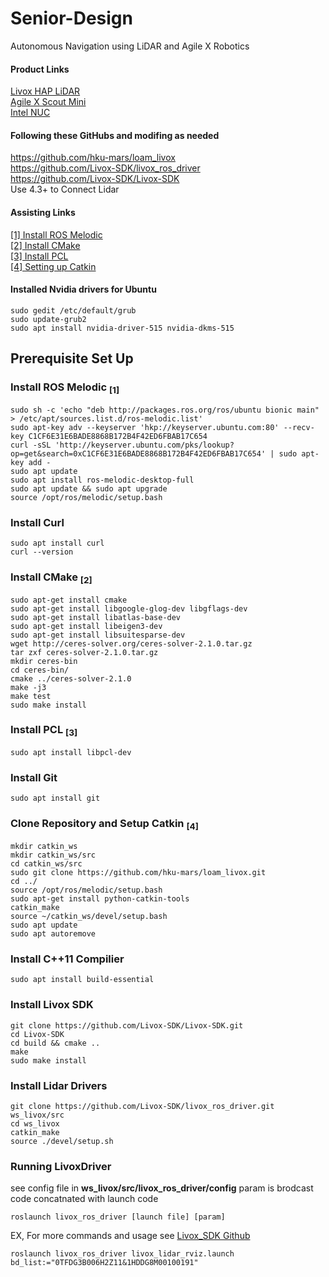 # Senior-Design
Autonomous Navigation using LiDAR and Agile X Robotics

#### Product Links
[Livox HAP LiDAR](https://www.livoxtech.com/hap)  
[Agile X Scout Mini](https://global.agilex.ai/products/scout-mini)  
[Intel NUC](https://www.intel.com/content/www/us/en/products/sku/205073/intel-nuc-11-performance-kit-nuc11pahi7/specifications.html)  

#### Following these GitHubs and modifing as needed
https://github.com/hku-mars/loam_livox  
https://github.com/Livox-SDK/livox_ros_driver  
https://github.com/Livox-SDK/Livox-SDK  
  Use 4.3+ to Connect Lidar  

#### Assisting Links
[[1] Install ROS Melodic](https://varhowto.com/install-ros-melodic-ubuntu-18-04/)  
[[2] Install CMake](http://ceres-solver.org/installation.html)  
[[3] Install PCL](https://pointclouds.org/downloads/)  
[[4] Setting up Catkin](https://wiki.nps.edu/display/RC/Setting+up+a+ROS+package+from+Git)  

#### Installed Nvidia drivers for Ubuntu
```
sudo gedit /etc/default/grub
sudo update-grub2
sudo apt install nvidia-driver-515 nvidia-dkms-515
```

## Prerequisite Set Up

### Install ROS Melodic <sub>[1]</sub>
```
sudo sh -c 'echo "deb http://packages.ros.org/ros/ubuntu bionic main" > /etc/apt/sources.list.d/ros-melodic.list'
sudo apt-key adv --keyserver 'hkp://keyserver.ubuntu.com:80' --recv-key C1CF6E31E6BADE8868B172B4F42ED6FBAB17C654
curl -sSL 'http://keyserver.ubuntu.com/pks/lookup?op=get&search=0xC1CF6E31E6BADE8868B172B4F42ED6FBAB17C654' | sudo apt-key add -
sudo apt update
sudo apt install ros-melodic-desktop-full
sudo apt update && sudo apt upgrade
source /opt/ros/melodic/setup.bash
```

### Install Curl
```
sudo apt install curl
curl --version
```

### Install CMake <sub>[2]</sub>
```
sudo apt-get install cmake
sudo apt-get install libgoogle-glog-dev libgflags-dev
sudo apt-get install libatlas-base-dev
sudo apt-get install libeigen3-dev
sudo apt-get install libsuitesparse-dev
wget http://ceres-solver.org/ceres-solver-2.1.0.tar.gz
tar zxf ceres-solver-2.1.0.tar.gz
mkdir ceres-bin
cd ceres-bin/
cmake ../ceres-solver-2.1.0
make -j3
make test
sudo make install
```

### Install PCL <sub>[3]</sub>
```
sudo apt install libpcl-dev
```

### Install Git
```
sudo apt install git
```

### Clone Repository and Setup Catkin <sub>[4]</sub>
```
mkdir catkin_ws
mkdir catkin_ws/src
cd catkin_ws/src
sudo git clone https://github.com/hku-mars/loam_livox.git
cd ../
source /opt/ros/melodic/setup.bash
sudo apt-get install python-catkin-tools
catkin_make
source ~/catkin_ws/devel/setup.bash
sudo apt update
sudo apt autoremove
```

### Install C++11 Compilier
```
sudo apt install build-essential
```

### Install Livox SDK 
```
git clone https://github.com/Livox-SDK/Livox-SDK.git
cd Livox-SDK
cd build && cmake ..
make
sudo make install
```

### Install Lidar Drivers
```
git clone https://github.com/Livox-SDK/livox_ros_driver.git ws_livox/src
cd ws_livox
catkin_make
source ./devel/setup.sh
```

### Running LivoxDriver
see config file in **ws_livox/src/livox_ros_driver/config**
param is brodcast code concatnated with launch code
```
roslaunch livox_ros_driver [launch file] [param]
```
EX, For more commands and usage see [Livox_SDK Github](https://github.com/Livox-SDK/Livox-SDK)
```
roslaunch livox_ros_driver livox_lidar_rviz.launch bd_list:="0TFDG3B006H2Z11&1HDDG8M00100191"
```
